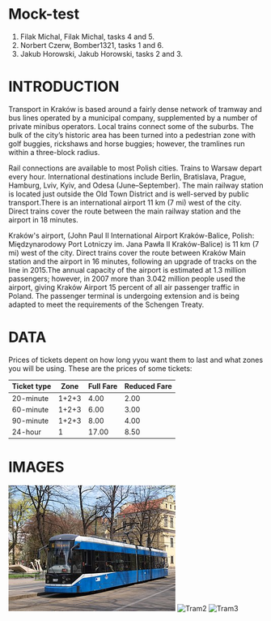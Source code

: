 # Mock-test

1. Filak Michal, Filak Michal, tasks 4 and 5.
2. Norbert Czerw, Bomber1321, tasks 1 and 6.
3. Jakub Horowski, Jakub Horowski, tasks 2 and 3.

# INTRODUCTION

Transport in Kraków is based around a fairly dense network of tramway and bus lines operated by a municipal company, supplemented by a number of private minibus operators. Local trains connect some of the suburbs. The bulk of the city’s historic area has been turned into a pedestrian zone with golf buggies, rickshaws and horse buggies; however, the tramlines run within a three-block radius.

Rail connections are available to most Polish cities. Trains to Warsaw depart every hour. International destinations include Berlin, Bratislava, Prague, Hamburg, Lviv, Kyiv, and Odesa (June–September). The main railway station is located just outside the Old Town District and is well-served by public transport.There is an international airport 11 km (7 mi) west of the city. Direct trains cover the route between the main railway station and the airport in 18 minutes.

Kraków's airport, (John Paul II International Airport Kraków-Balice, Polish: Międzynarodowy Port Lotniczy im. Jana Pawła II Kraków-Balice) is 11 km (7 mi) west of the city. Direct trains cover the route between Kraków Main station and the airport in 16 minutes, following an upgrade of tracks on the line in 2015.The annual capacity of the airport is estimated at 1.3 million passengers; however, in 2007 more than 3.042 million people used the airport, giving Kraków Airport 15 percent of all air passenger traffic in Poland. The passenger terminal is undergoing extension and is being adapted to meet the requirements of the Schengen Treaty.

# DATA
Prices of tickets depent on how long yyou want them to last and what zones you will be using.
These are the prices  of some tickets:

|Ticket type|Zone|Full Fare|Reduced Fare|
|------|------|-------|-------|
|20-minute|1+2+3|4.00|2.00|
|60-minute|1+2+3|6.00|3.00|
|90-minute|1+2+3|8.00|4.00|
|24-hour|1|17.00|8.50|

# IMAGES
![Tram1](tram1.jpg)
![Tram2](https://images.showmethejourney.com/f_jpg,q_90,w_840,h_473,c_fit/v1621268803/20160923_091841_06aa36a07c)
![Tram3](https://www.shutterstock.com/image-photo/krakow-poland-june-15-2024-260nw-2484535997.jpg)